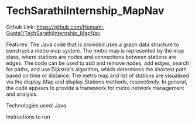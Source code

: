 # TechSarathiInternship_MapNav

Github Link: 
https://github.com/Hemant-Gupta1/TechSarathiInternship_MapNav

Features:
The Java code that is provided uses a graph data structure to construct a metro map system. 
The metro map is represented by the map class, where stations are nodes and connections between stations 
are edges. The code can be used to add and remove nodes, add edges, search for paths, and use Dijkstra's algorithm,
which determines the shortest path based on time or distance. The metro map and list of stations are visualised 
via the display_Map and display_Stations methods, respectively. In general, the code appears to provide a 
framework for metro network management and analysis.

Technologies used:
Java

Instructions to run
